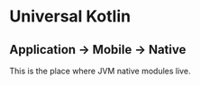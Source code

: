 # Universal Kotlin

## Application -> Mobile -> Native

This is the place where JVM native modules live.
